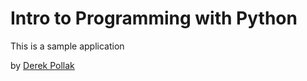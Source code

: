 # Intro to Programming with Python

This is a sample application

by [Derek Pollak](https://www.linkedin.com/in/derek-pollak-69283531?trk=hp-identity-name)
